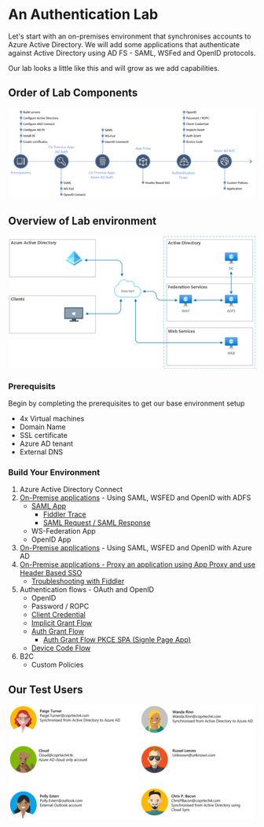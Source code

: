 # An Authentication Lab
Let's start with an on-premises environment that synchronises accounts to Azure Active Directory. We will add some applications that authenticate against Active Directory using AD FS - SAML, WSFed and OpenID protocols.

Our lab looks a little like this and will grow as we add capabilities.

## Order of Lab Components
![Lab Process](img/Lab-Order.png)

## Overview of Lab environment
![Lab Overview](img/Lab-Overview.png)

### Prerequisits
Begin by completing the prerequisites to get our base environment setup
- 4x Virtual machines
- Domain Name
- SSL certificate 
- Azure AD tenant
- External DNS

### Build Your Environment
1. Azure Active Directory Connect
2. [On-Premise applications](2-On-Premise-Apps-AD-Auth/readme.md) - Using SAML, WSFED and OpenID with ADFS
    - [SAML App](2-On-Premise-Apps-AD-Auth/OnPremApp-SAML-ADFS.md)
        - [Fiddler Trace](2-On-Premise-Apps-AD-Auth/OnPremApp-SAML-ADFS-Fiddler.md)
        - [SAML Request / SAML Response](2-On-Premise-Apps-AD-Auth/OnPremApp-SAML-Response.md)
    - WS-Federation App
    - OpenID App
3. [On-Premise applications](3-On-Premise-Apps-Azure-AD-Auth/readme.md) - Using SAML, WSFED and OpenID with Azure AD
4. [On-Premise applications - Proxy an application using App Proxy and use Header Based SSO](4-Header-Based-SSO/readme.md)
    - [Troubleshooting with Fiddler](4-Header-Based-SSO/Troubleshoot-Fiddler.md)
5. Authentication flows - OAuth and OpenID
    - OpenID
    - Password / ROPC
    - [Client Credential](5-Authentication-Flows/Tokens/Client-Credential-Flow.md)
    - [Implicit Grant Flow](5-Authentication-Flows/Tokens/Implicit-Grant-Flow.md)
    - [Auth Grant Flow](5-Authentication-Flows/Tokens/Auth-Grant-Flow.md)
        - [Auth Grant Flow PKCE SPA (Signle Page App)](5-Authentication-Flows/Tokens/Auth-Grant-Flow-SPA-with-PKCE.md)
    - [Device Code Flow](5-Authentication-Flows/Tokens/Device-Code-Flow.md)
6. B2C
    - Custom Policies

## Our Test Users
![Lab Users](img/Lab-Users.png)